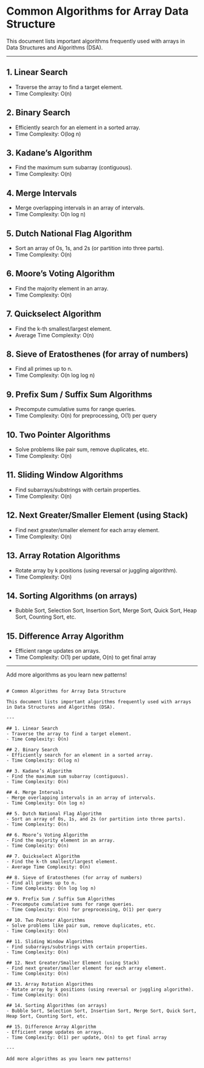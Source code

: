 # Common Algorithms for Array Data Structure

This document lists important algorithms frequently used with arrays in Data Structures and Algorithms (DSA).

---

## 1. Linear Search
- Traverse the array to find a target element.
- Time Complexity: O(n)

## 2. Binary Search
- Efficiently search for an element in a sorted array.
- Time Complexity: O(log n)

## 3. Kadane’s Algorithm
- Find the maximum sum subarray (contiguous).
- Time Complexity: O(n)

## 4. Merge Intervals
- Merge overlapping intervals in an array of intervals.
- Time Complexity: O(n log n)

## 5. Dutch National Flag Algorithm
- Sort an array of 0s, 1s, and 2s (or partition into three parts).
- Time Complexity: O(n)

## 6. Moore’s Voting Algorithm
- Find the majority element in an array.
- Time Complexity: O(n)

## 7. Quickselect Algorithm
- Find the k-th smallest/largest element.
- Average Time Complexity: O(n)

## 8. Sieve of Eratosthenes (for array of numbers)
- Find all primes up to n.
- Time Complexity: O(n log log n)

## 9. Prefix Sum / Suffix Sum Algorithms
- Precompute cumulative sums for range queries.
- Time Complexity: O(n) for preprocessing, O(1) per query

## 10. Two Pointer Algorithms
- Solve problems like pair sum, remove duplicates, etc.
- Time Complexity: O(n)

## 11. Sliding Window Algorithms
- Find subarrays/substrings with certain properties.
- Time Complexity: O(n)

## 12. Next Greater/Smaller Element (using Stack)
- Find next greater/smaller element for each array element.
- Time Complexity: O(n)

## 13. Array Rotation Algorithms
- Rotate array by k positions (using reversal or juggling algorithm).
- Time Complexity: O(n)

## 14. Sorting Algorithms (on arrays)
- Bubble Sort, Selection Sort, Insertion Sort, Merge Sort, Quick Sort, Heap Sort, Counting Sort, etc.

## 15. Difference Array Algorithm
- Efficient range updates on arrays.
- Time Complexity: O(1) per update, O(n) to get final array

---

Add more algorithms as you learn new patterns!
````<!-- filepath: /Users/abhijeetsambhajisapkal/Desktop/DSA/code/Arrays/Algorithms.md -->

# Common Algorithms for Array Data Structure

This document lists important algorithms frequently used with arrays in Data Structures and Algorithms (DSA).

---

## 1. Linear Search
- Traverse the array to find a target element.
- Time Complexity: O(n)

## 2. Binary Search
- Efficiently search for an element in a sorted array.
- Time Complexity: O(log n)

## 3. Kadane’s Algorithm
- Find the maximum sum subarray (contiguous).
- Time Complexity: O(n)

## 4. Merge Intervals
- Merge overlapping intervals in an array of intervals.
- Time Complexity: O(n log n)

## 5. Dutch National Flag Algorithm
- Sort an array of 0s, 1s, and 2s (or partition into three parts).
- Time Complexity: O(n)

## 6. Moore’s Voting Algorithm
- Find the majority element in an array.
- Time Complexity: O(n)

## 7. Quickselect Algorithm
- Find the k-th smallest/largest element.
- Average Time Complexity: O(n)

## 8. Sieve of Eratosthenes (for array of numbers)
- Find all primes up to n.
- Time Complexity: O(n log log n)

## 9. Prefix Sum / Suffix Sum Algorithms
- Precompute cumulative sums for range queries.
- Time Complexity: O(n) for preprocessing, O(1) per query

## 10. Two Pointer Algorithms
- Solve problems like pair sum, remove duplicates, etc.
- Time Complexity: O(n)

## 11. Sliding Window Algorithms
- Find subarrays/substrings with certain properties.
- Time Complexity: O(n)

## 12. Next Greater/Smaller Element (using Stack)
- Find next greater/smaller element for each array element.
- Time Complexity: O(n)

## 13. Array Rotation Algorithms
- Rotate array by k positions (using reversal or juggling algorithm).
- Time Complexity: O(n)

## 14. Sorting Algorithms (on arrays)
- Bubble Sort, Selection Sort, Insertion Sort, Merge Sort, Quick Sort, Heap Sort, Counting Sort, etc.

## 15. Difference Array Algorithm
- Efficient range updates on arrays.
- Time Complexity: O(1) per update, O(n) to get final array

---

Add more algorithms as you learn new patterns!